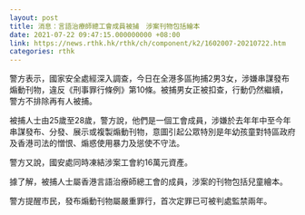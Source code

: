 ```yaml
---
layout: post
title: 消息：言語治療師總工會成員被捕　涉案刊物包括繪本
date: 2021-07-22 09:47:15.000000000 +08:00
link: https://news.rthk.hk/rthk/ch/component/k2/1602007-20210722.htm
categories: rthk
---
```


警方表示，國家安全處經深入調查，今日在全港多區拘捕2男3女，涉嫌串謀發布煽動刊物，違反《刑事罪行條例》第10條。被捕男女正被扣查，行動仍然繼續，警方不排除再有人被捕。

被捕人士由25歲至28歲，警方說，他們是一個工會成員，涉嫌於去年年中至今年串謀發布、分發、展示或複製煽動刊物，意圖引起公眾特別是年幼孩童對特區政府及香港司法的憎恨、煽惑使用暴力及慫使不守法。

警方又說，國安處同時凍結涉案工會約16萬元資產。

據了解，被捕人士屬香港言語治療師總工會的成員，涉案的刊物包括兒童繪本。

警方提醒市民，發布煽動刊物屬嚴重罪行，首次定罪已可被判處監禁兩年。
